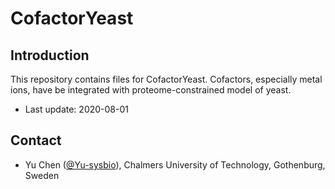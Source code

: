 CofactorYeast
===============

Introduction
------------

This repository contains files for CofactorYeast. Cofactors, especially metal ions, have be integrated with proteome-constrained model of yeast.

* Last update: 2020-08-01


Contact
-------------------------------

* Yu Chen ([@Yu-sysbio](https://github.com/Yu-sysbio)), Chalmers University of Technology, Gothenburg, Sweden

